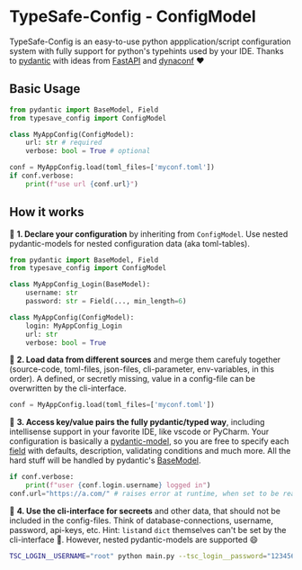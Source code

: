 # TypeSafe-Config - ConfigModel

TypeSafe-Config is an easy-to-use python appplication/script configuration system with fully support for python's typehints used by your IDE.
Thanks to [pydantic](https://docs.pydantic.dev/latest/#why-use-pydantic) with ideas from [FastAPI](https://fastapi.tiangolo.com/) and [dynaconf](https://www.dynaconf.com/) ❤️

## Basic Usage

```python
from pydantic import BaseModel, Field
from typesave_config import ConfigModel

class MyAppConfig(ConfigModel):
    url: str # required
    verbose: bool = True # optional

conf = MyAppConfig.load(toml_files=['myconf.toml'])
if conf.verbose:
    print(f"use url {conf.url}")
```

## How it works

🔧 **1. Declare your configuration** by inheriting from `ConfigModel`. Use nested pydantic-models for nested configuration data (aka toml-tables).

```python
from pydantic import BaseModel, Field
from typesave_config import ConfigModel

class MyAppConfig_Login(BaseModel):
    username: str
    password: str = Field(..., min_length=6)

class MyAppConfig(ConfigModel):
    login: MyAppConfig_Login
    url: str 
    verbose: bool = True
```

🔧 **2. Load data from different sources** and merge them carefuly together (source-code, toml-files, json-files, cli-parameter, env-variables, in this order).
A defined, or secretly missing, value in a config-file can be overwritten by the cli-interface.

```python
conf = MyAppConfig.load(toml_files=['myconf.toml'])
```

🔧 **3. Access key/value pairs the fully pydantic/typed way**, including intellisense support in your favorite IDE, like vscode or PyCharm. Your configuration is basically a [pydantic-model](https://docs.pydantic.dev/latest/concepts/models/), so you are free to specify each [field](https://docs.pydantic.dev/latest/api/fields/) with defaults, description, validating conditions and much more. All the hard stuff will be handled by pydantic's [BaseModel](https://docs.pydantic.dev/latest/api/base_model/).

```python
if conf.verbose:
    print(f"user {conf.login.username} logged in")
conf.url="https://a.com/" # raises error at runtime, when set to be readonly (the default)
```

🔧 **4. Use the cli-interface for secreets** and other data, that should not be included in the config-files. Think of database-connections, username, password, api-keys, etc. Hint: `list`and `dict` themselves can't be set by the cli-interface 🤷. However, nested pydantic-models are supported 😄

```bash
TSC_LOGIN__USERNAME="root" python main.py --tsc_login__password="12345678"
```
